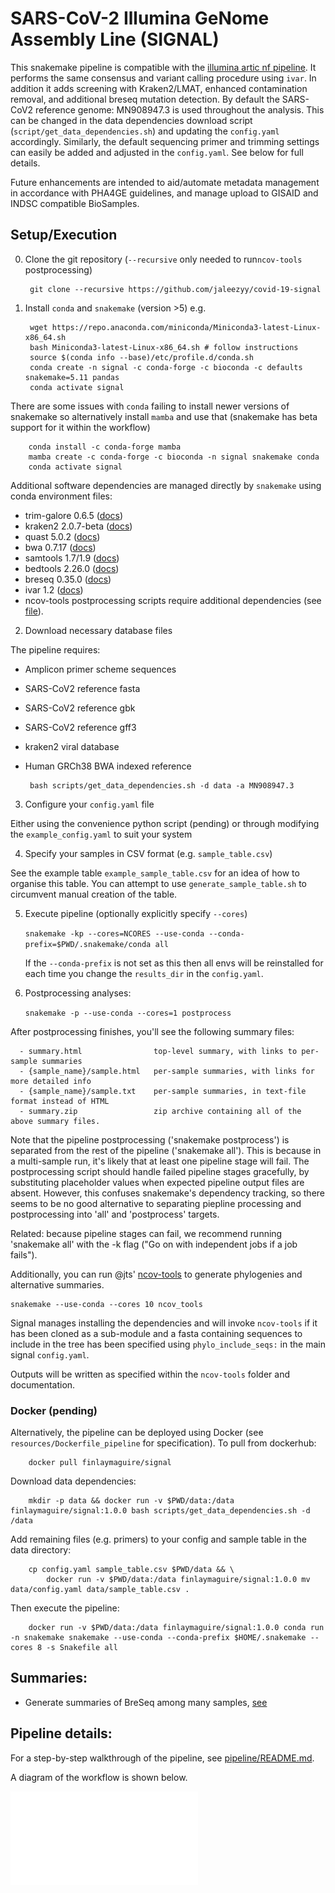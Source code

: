 # SARS-CoV-2 Illumina GeNome Assembly Line (SIGNAL) 

This snakemake pipeline is compatible with the [illumina artic nf pipeline](https://github.com/connor-lab/ncov2019-artic-nf).
It performs the same consensus and variant calling procedure using `ivar`.
In addition it adds screening with Kraken2/LMAT, enhanced contamination removal, and additional breseq mutation detection.
By default the SARS-CoV2 reference genome: MN908947.3 is used throughout the analysis. This can be changed in the data dependencies download script (`script/get_data_dependencies.sh`) and updating the `config.yaml` accordingly.  Similarly, the default sequencing primer and trimming settings can easily be added and adjusted in the `config.yaml`.
See below for full details.

Future enhancements are intended to aid/automate metadata management in accordance with PHA4GE guidelines, and manage upload to GISAID and INDSC compatible BioSamples.


## Setup/Execution

0. Clone the git repository (`--recursive` only needed to run`ncov-tools` postprocessing)
    
        git clone --recursive https://github.com/jaleezyy/covid-19-signal

1. Install `conda` and `snakemake` (version >5) e.g.

        wget https://repo.anaconda.com/miniconda/Miniconda3-latest-Linux-x86_64.sh
        bash Miniconda3-latest-Linux-x86_64.sh # follow instructions
        source $(conda info --base)/etc/profile.d/conda.sh
        conda create -n signal -c conda-forge -c bioconda -c defaults snakemake=5.11 pandas
        conda activate signal 

There are some issues with `conda` failing to install newer versions of snakemake
so alternatively install `mamba` and use that (snakemake has beta support for it within the workflow)
    
        conda install -c conda-forge mamba
        mamba create -c conda-forge -c bioconda -n signal snakemake conda
        conda activate signal

Additional software dependencies are managed directly by `snakemake` using conda environment files:

  - trim-galore 0.6.5 ([docs](https://www.bioinformatics.babraham.ac.uk/projects/trim_galore/))
  - kraken2 2.0.7-beta ([docs](https://ccb.jhu.edu/software/kraken2/))
  - quast 5.0.2 ([docs](http://quast.sourceforge.net/quast))
  - bwa 0.7.17 ([docs](http://bio-bwa.sourceforge.net/))
  - samtools 1.7/1.9 ([docs](http://www.htslib.org/))
  - bedtools 2.26.0 ([docs](https://bedtools.readthedocs.io/en/latest/))
  - breseq 0.35.0 ([docs](https://barricklab.org/twiki/bin/view/Lab/ToolsBacterialGenomeResequencing))
  - ivar 1.2 ([docs](https://github.com/andersen-lab/ivar))
  - ncov-tools postprocessing scripts require additional dependencies (see [file](conda_envs/ncov-tools.yaml)).

2. Download necessary database files

The pipeline requires:
 
 - Amplicon primer scheme sequences
 - SARS-CoV2 reference fasta
 - SARS-CoV2 reference gbk 
 - SARS-CoV2 reference gff3
 - kraken2 viral database
 - Human GRCh38 BWA indexed reference

        bash scripts/get_data_dependencies.sh -d data -a MN908947.3

3. Configure your `config.yaml` file

Either using the convenience python script (pending) or 
through modifying the `example_config.yaml` to suit your system

4. Specify your samples in CSV format (e.g. `sample_table.csv`)

See the example table `example_sample_table.csv` for an idea of how to organise this table. You can attempt to use `generate_sample_table.sh` to circumvent manual creation of the table.

5. Execute pipeline (optionally explicitly specify `--cores`)

      `snakemake -kp --cores=NCORES --use-conda --conda-prefix=$PWD/.snakemake/conda all`
   
   If the `--conda-prefix` is not set as this then all envs will be reinstalled for each
   time you change the `results_dir` in the `config.yaml`.

6. Postprocessing analyses:

      `snakemake -p --use-conda --cores=1 postprocess`

After postprocessing finishes, you'll see the following summary files:

```
  - summary.html                top-level summary, with links to per-sample summaries
  - {sample_name}/sample.html   per-sample summaries, with links for more detailed info
  - {sample_name}/sample.txt    per-sample summaries, in text-file format instead of HTML
  - summary.zip                 zip archive containing all of the above summary files.
```
Note that the pipeline postprocessing ('snakemake postprocess') is separated from
the rest of the pipeline ('snakemake all').  This is because in a multi-sample run,
it's likely that at least one pipeline stage will fail.  The postprocessing script
should handle failed pipeline stages gracefully, by substituting placeholder values
when expected pipeline output files are absent.  However, this confuses snakemake's
dependency tracking, so there seems to be no good alternative to separating piepline
processing and postprocessing into 'all' and 'postprocess' targets.

Related: because pipeline stages can fail, we recommend running 'snakemake all'
with the -k flag ("Go on with independent jobs if a job fails").

Additionally, you can run @jts' [ncov-tools](https://github.com/jts/ncov-tools)
to generate phylogenies and alternative summaries.

    snakemake --use-conda --cores 10 ncov_tools

Signal manages installing the dependencies and will invoke `ncov-tools` if 
it has been cloned as a sub-module and a fasta containing sequences to include in 
the tree has been specified using `phylo_include_seqs:` in the main signal `config.yaml`.

Outputs will be written as specified within the `ncov-tools` folder and documentation.

### Docker (pending)

Alternatively, the pipeline can be deployed using Docker (see `resources/Dockerfile_pipeline` for specification).
To pull from dockerhub:

        docker pull finlaymaguire/signal

Download data dependencies:

        mkdir -p data && docker run -v $PWD/data:/data finlaymaguire/signal:1.0.0 bash scripts/get_data_dependencies.sh -d /data

Add remaining files (e.g. primers) to your config and sample table in the data directory:

        cp config.yaml sample_table.csv $PWD/data && \ 
            docker run -v $PWD/data:/data finlaymaguire/signal:1.0.0 mv data/config.yaml data/sample_table.csv .

Then execute the pipeline:

        docker run -v $PWD/data:/data finlaymaguire/signal:1.0.0 conda run -n snakemake snakemake --use-conda --conda-prefix $HOME/.snakemake --cores 8 -s Snakefile all

## Summaries:

  - Generate summaries of BreSeq among many samples, [see](resources/dev_scripts/summaries/README.md)

## Pipeline details:

For a step-by-step walkthrough of the pipeline, see [pipeline/README.md](PIPELINE.md).

A diagram of the workflow is shown below.

![Workflow Version 6](./resources/Workflow_Version_6.pdf)
